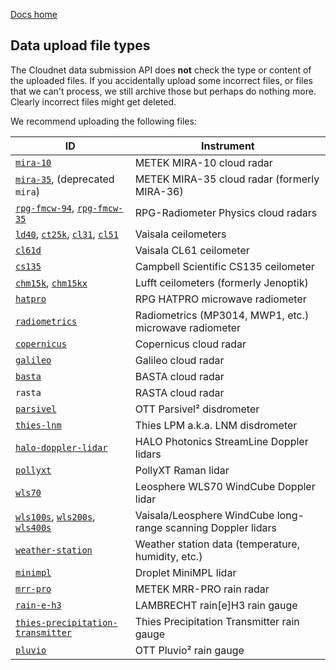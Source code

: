 [Docs home](https://docs.cloudnet.fmi.fi)

## Data upload file types

The Cloudnet data submission API does **not** check the type or content of the uploaded files.
If you accidentally upload some incorrect files, or files that we can't process,
we still archive those but perhaps do nothing more. Clearly incorrect files might
get deleted.

We recommend uploading the following files:

| ID                                                                                                                                                                                                                | Instrument                                                    |
| ----------------------------------------------------------------------------------------------------------------------------------------------------------------------------------------------------------------- | ------------------------------------------------------------- |
| [`mira-10`](../upload-file-types/mira.html)                                                                                                                                                                       | METEK MIRA-10 cloud radar                                     |
| [`mira-35`](../upload-file-types/mira.html), (deprecated `mira`)                                                                                                                                                  | METEK MIRA-35 cloud radar (formerly MIRA-36)                  |
| [`rpg-fmcw-94`](../upload-file-types/rpg-fmcw.html), [`rpg-fmcw-35`](../instruments/rpg-fmcw.html)                                                                                                                | RPG-Radiometer Physics cloud radars                           |
| [`ld40`](../upload-file-types/vaisala-ceilometers.html), [`ct25k`](../instruments/vaisala-ceilometers.html), [`cl31`](../instruments/vaisala-ceilometers.html), [`cl51`](../instruments/vaisala-ceilometers.html) | Vaisala ceilometers                                           |
| [`cl61d`](../upload-file-types/cl61d.html)                                                                                                                                                                        | Vaisala CL61 ceilometer                                       |
| [`cs135`](../upload-file-types/cs135.html)                                                                                                                                                                        | Campbell Scientific CS135 ceilometer                          |
| [`chm15k`](../upload-file-types/chm15k.html), [`chm15kx`](../instruments/chm15k.html)                                                                                                                             | Lufft ceilometers (formerly Jenoptik)                         |
| [`hatpro`](../upload-file-types/hatpro.html)                                                                                                                                                                      | RPG HATPRO microwave radiometer                               |
| [`radiometrics`](../upload-file-types/radiometrics.html)                                                                                                                                                          | Radiometrics (MP3014, MWP1, etc.) microwave radiometer        |
| [`copernicus`](../upload-file-types/copernicus.html)                                                                                                                                                              | Copernicus cloud radar                                        |
| [`galileo`](../upload-file-types/galileo.html)                                                                                                                                                                    | Galileo cloud radar                                           |
| [`basta`](../upload-file-types/basta.html)                                                                                                                                                                        | BASTA cloud radar                                             |
| `rasta`                                                                                                                                                                                                           | RASTA cloud radar                                             |
| [`parsivel`](../upload-file-types/parsivel.html)                                                                                                                                                                  | OTT Parsivel² disdrometer                                     |
| [`thies-lnm`](../upload-file-types/thies-lnm.html)                                                                                                                                                                | Thies LPM a.k.a. LNM disdrometer                              |
| [`halo-doppler-lidar`](../upload-file-types/halo-doppler-lidar.html)                                                                                                                                              | HALO Photonics StreamLine Doppler lidars                      |
| [`pollyxt`](../upload-file-types/pollyxt.html)                                                                                                                                                                    | PollyXT Raman lidar                                           |
| [`wls70`](../upload-file-types/wls70.html)                                                                                                                                                                        | Leosphere WLS70 WindCube Doppler lidar                        |
| [`wls100s`](../upload-file-types/windcube.html), [`wls200s`](../instruments/windcube.html), [`wls400s`](../instruments/windcube.html)                                                                             | Vaisala/Leosphere WindCube long-range scanning Doppler lidars |
| [`weather-station`](../upload-file-types/weather-station.html)                                                                                                                                                    | Weather station data (temperature, humidity, etc.)            |
| [`minimpl`](../upload-file-types/minimpl.html)                                                                                                                                                                    | Droplet MiniMPL lidar                                         |
| [`mrr-pro`](../upload-file-types/mrr-pro.html)                                                                                                                                                                    | METEK MRR-PRO rain radar                                      |
| [`rain-e-h3`](../upload-file-types/rain-e-h3.html)                                                                                                                                                                | LAMBRECHT rain[e]H3 rain gauge                                |
| [`thies-precipitation-transmitter`](../upload-file-types/thies-precipitation-transmitter.html)                                                                                                                    | Thies Precipitation Transmitter rain gauge                    |
| [`pluvio`](../upload-file-types/pluvio.html)                                                                                                                                                                      | OTT Pluvio² rain gauge                                        |

